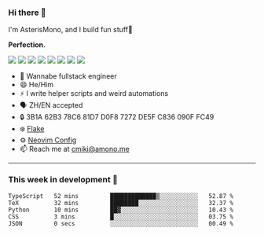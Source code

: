 ### Hi there 👋

I'm AsterisMono, and I build fun stuff🤣

**Perfection.**

![](https://img.shields.io/badge/NeoVim-%2357A143.svg?&style=for-the-badge&logo=neovim&logoColor=white)
![](https://img.shields.io/badge/TypeScript-007ACC?style=for-the-badge&logo=typescript&logoColor=white)
![](https://img.shields.io/badge/React-20232A?style=for-the-badge&logo=react&logoColor=61DAFB)
![](https://img.shields.io/badge/Node.js-339933?style=for-the-badge&logo=nodedotjs&logoColor=white)
![](https://img.shields.io/badge/Python-FFD43B?style=for-the-badge&logo=python&logoColor=blue)
![](https://img.shields.io/badge/Fedora-294172?style=for-the-badge&logo=fedora&logoColor=white)
![](https://img.shields.io/badge/NixOS-5277C3?style=for-the-badge&logo=nixos&logoColor=white)
![](https://img.shields.io/badge/matrix-000000?style=for-the-badge&logo=Matrix&logoColor=white)

- 🌱 Wannabe fullstack engineer
- 😄 He/Him
- ⚡ I write helper scripts and weird automations
- 🗣️ ZH/EN accepted
- 🔒 3B1A 62B3 78C6 81D7 D0F8 7272 DE5F C836 090F FC49
- ❄️ [Flake](https://github.com/AsterisMono/flake)
- ⚙️ [Neovim Config](https://github.com/AsterisMono/nvim-config)
- 📫 Reach me at cmiki@amono.me

------

### This week in development 🚀

<!--START_SECTION:waka-->

```text
TypeScript   52 mins         █████████████▒░░░░░░░░░░░   52.87 %
TeX          32 mins         ████████░░░░░░░░░░░░░░░░░   32.37 %
Python       10 mins         ██▓░░░░░░░░░░░░░░░░░░░░░░   10.43 %
CSS          3 mins          █░░░░░░░░░░░░░░░░░░░░░░░░   03.75 %
JSON         0 secs          ░░░░░░░░░░░░░░░░░░░░░░░░░   00.49 %
```

<!--END_SECTION:waka-->
